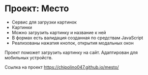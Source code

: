 # Проект: Место

* Сервис для загрузки картинок
* Картинки
* Можно загрузить картинку и название к ней
* В формах есть валидация созданная по средствам JavaScript
* Реализованы нажатия кнопок, открытия модальных окон

Проект поможет загрузить картинку на сайт. Адаптирован для мобильных устройств.

Ссылка на проект https://chipolino047.github.io/mesto/


